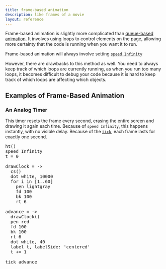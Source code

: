 ```yaml
---
title: frame-based animation
description: like frames of a movie
layout: reference
---
```


Frame-based animation is slightly more complicated than [queue-based animation](qanimation.html). It involves using loops to control elements on the page, allowing more certainty that the code is running when you want it to run. 

Frame-based animation will always involve setting [`speed Infinity`](speed.html)

However, there are drawbacks to this method as well. You need to always keep track of which loops are currently running, as when you run too many loops, it becomes difficult to debug your code because it is hard to keep track of which loops are affecting which objects. 

## Examples of Frame-Based Animation

### An Analog Timer

This timer resets the frame every second, erasing the entire screen and drawing it again each time. Because of `speed Infinity`, this happens instantly, with no visible delay. Because of the [`tick`](tick.html), each frame lasts for exactly one second. 

<pre class="examp">
ht()
speed Infinity
t = 0

drawClock = ->
  cs()
  dot white, 10000
  for i in [1..60]
    pen lightgray
    fd 100
    bk 100
    rt 6

advance = ->
  drawClock()
  pen red
  fd 100
  bk 100
  rt 6
  dot white, 40
  label t, labelSide: 'centered'
  t += 1

tick advance
</pre>

<script type="figure" height=220px width=220px>
ht()
speed Infinity
t = 0

drawClock = ->
  cs()
  dot white, 10000
  for i in [1..60]
    pen lightgray
    fd 100
    bk 100
    rt 6

advance = ->
  drawClock()
  pen red
  fd 100
  bk 100
  rt 6
  dot white, 40
  label t, labelSide: 'centered'
  t += 1

tick advance
</script>
